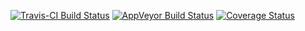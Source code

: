 [![Travis-CI Build Status](https://travis-ci.org/maxheld83/pensieveR.svg?branch=master)](https://api.travis-ci.org/maxheld83/pensieveR.svg)
[![AppVeyor Build Status](https://ci.appveyor.com/api/projects/status/github/maxheld83/pensieveR?branch=master&svg=true)](https://ci.appveyor.com/project/maxheld83/pensieveR)
[![Coverage Status](https://img.shields.io/codecov/c/github/maxheld83/pensieveR/master.svg)](https://codecov.io/github/maxheld83/pensieveR?branch=master)
